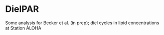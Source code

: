 # DielPAR
Some analysis for Becker et al. (in prep); diel cycles in lipid concentrations at Station ALOHA

